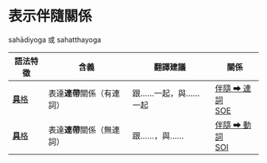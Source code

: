 # 表示伴隨關係
sahādiyoga 或 sahatthayoga

|語法特徵|含義|翻譯建議|關係|
|-|-|-|-|
|[**具**格](https://assets-hk.wikipali.org/pali-handbook/zh-Hans/declension/instr.html)|表達**連帶**關係（有連詞）|跟……一起，與……一起|[伴隨 ➡ 連詞<br>SOE](https://assets-hk.wikipali.org/pali-handbook/zh-Hans/basic-relation/instr/instr-soe.html)|
|[**具**格](https://assets-hk.wikipali.org/pali-handbook/zh-Hans/declension/instr.html)|表達**連帶**關係（無連詞）|跟……，與……|[伴隨 ➡ 動詞<br>SOI](https://assets-hk.wikipali.org/pali-handbook/zh-Hans/basic-relation/instr/instr-soi.html)|
